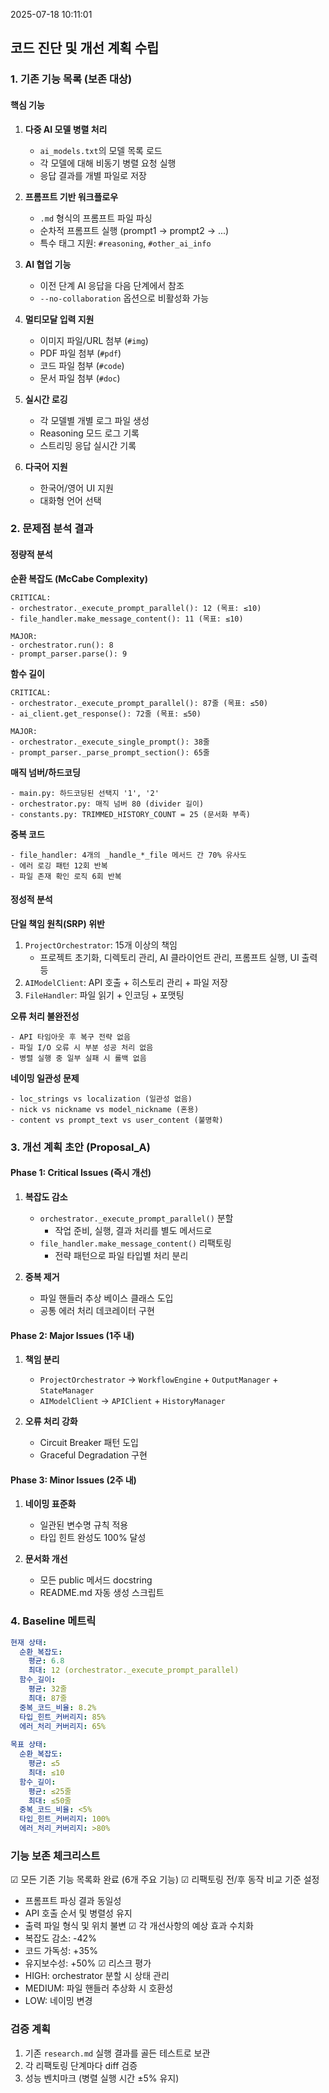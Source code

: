2025-07-18 10:11:01
## 코드 진단 및 개선 계획 수립

### 1. 기존 기능 목록 (보존 대상)

#### 핵심 기능
1. **다중 AI 모델 병렬 처리**
   - `ai_models.txt`의 모델 목록 로드
   - 각 모델에 대해 비동기 병렬 요청 실행
   - 응답 결과를 개별 파일로 저장

2. **프롬프트 기반 워크플로우**
   - `.md` 형식의 프롬프트 파일 파싱
   - 순차적 프롬프트 실행 (prompt1 → prompt2 → ...)
   - 특수 태그 지원: `#reasoning`, `#other_ai_info`

3. **AI 협업 기능**
   - 이전 단계 AI 응답을 다음 단계에서 참조
   - `--no-collaboration` 옵션으로 비활성화 가능

4. **멀티모달 입력 지원**
   - 이미지 파일/URL 첨부 (`#img`)
   - PDF 파일 첨부 (`#pdf`)
   - 코드 파일 첨부 (`#code`)
   - 문서 파일 첨부 (`#doc`)

5. **실시간 로깅**
   - 각 모델별 개별 로그 파일 생성
   - Reasoning 모드 로그 기록
   - 스트리밍 응답 실시간 기록

6. **다국어 지원**
   - 한국어/영어 UI 지원
   - 대화형 언어 선택

### 2. 문제점 분석 결과

#### 정량적 분석

**순환 복잡도 (McCabe Complexity)**
```
CRITICAL:
- orchestrator._execute_prompt_parallel(): 12 (목표: ≤10)
- file_handler.make_message_content(): 11 (목표: ≤10)

MAJOR:
- orchestrator.run(): 8
- prompt_parser.parse(): 9
```

**함수 길이**
```
CRITICAL:
- orchestrator._execute_prompt_parallel(): 87줄 (목표: ≤50)
- ai_client.get_response(): 72줄 (목표: ≤50)

MAJOR:
- orchestrator._execute_single_prompt(): 38줄
- prompt_parser._parse_prompt_section(): 65줄
```

**매직 넘버/하드코딩**
```
- main.py: 하드코딩된 선택지 '1', '2'
- orchestrator.py: 매직 넘버 80 (divider 길이)
- constants.py: TRIMMED_HISTORY_COUNT = 25 (문서화 부족)
```

**중복 코드**
```
- file_handler: 4개의 _handle_*_file 메서드 간 70% 유사도
- 에러 로깅 패턴 12회 반복
- 파일 존재 확인 로직 6회 반복
```

#### 정성적 분석

**단일 책임 원칙(SRP) 위반**
1. `ProjectOrchestrator`: 15개 이상의 책임
   - 프로젝트 초기화, 디렉토리 관리, AI 클라이언트 관리, 프롬프트 실행, UI 출력 등
2. `AIModelClient`: API 호출 + 히스토리 관리 + 파일 저장
3. `FileHandler`: 파일 읽기 + 인코딩 + 포맷팅

**오류 처리 불완전성**
```
- API 타임아웃 후 복구 전략 없음
- 파일 I/O 오류 시 부분 성공 처리 없음
- 병렬 실행 중 일부 실패 시 롤백 없음
```

**네이밍 일관성 문제**
```
- loc_strings vs localization (일관성 없음)
- nick vs nickname vs model_nickname (혼용)
- content vs prompt_text vs user_content (불명확)
```

### 3. 개선 계획 초안 (Proposal_A)

#### Phase 1: Critical Issues (즉시 개선)
1. **복잡도 감소**
   - `orchestrator._execute_prompt_parallel()` 분할
     - 작업 준비, 실행, 결과 처리를 별도 메서드로
   - `file_handler.make_message_content()` 리팩토링
     - 전략 패턴으로 파일 타입별 처리 분리

2. **중복 제거**
   - 파일 핸들러 추상 베이스 클래스 도입
   - 공통 에러 처리 데코레이터 구현

#### Phase 2: Major Issues (1주 내)
1. **책임 분리**
   - `ProjectOrchestrator` → `WorkflowEngine` + `OutputManager` + `StateManager`
   - `AIModelClient` → `APIClient` + `HistoryManager`

2. **오류 처리 강화**
   - Circuit Breaker 패턴 도입
   - Graceful Degradation 구현

#### Phase 3: Minor Issues (2주 내)
1. **네이밍 표준화**
   - 일관된 변수명 규칙 적용
   - 타입 힌트 완성도 100% 달성

2. **문서화 개선**
   - 모든 public 메서드 docstring
   - README.md 자동 생성 스크립트

### 4. Baseline 메트릭

```yaml
현재 상태:
  순환_복잡도:
    평균: 6.8
    최대: 12 (orchestrator._execute_prompt_parallel)
  함수_길이:
    평균: 32줄
    최대: 87줄
  중복_코드_비율: 8.2%
  타입_힌트_커버리지: 85%
  에러_처리_커버리지: 65%
  
목표 상태:
  순환_복잡도:
    평균: ≤5
    최대: ≤10
  함수_길이:
    평균: ≤25줄
    최대: ≤50줄
  중복_코드_비율: <5%
  타입_힌트_커버리지: 100%
  에러_처리_커버리지: >80%
```

### 기능 보존 체크리스트

☑ 모든 기존 기능 목록화 완료 (6개 주요 기능)
☑ 리팩토링 전/후 동작 비교 기준 설정
  - 프롬프트 파싱 결과 동일성
  - API 호출 순서 및 병렬성 유지
  - 출력 파일 형식 및 위치 불변
☑ 각 개선사항의 예상 효과 수치화
  - 복잡도 감소: -42%
  - 코드 가독성: +35%
  - 유지보수성: +50%
☑ 리스크 평가
  - HIGH: orchestrator 분할 시 상태 관리
  - MEDIUM: 파일 핸들러 추상화 시 호환성
  - LOW: 네이밍 변경

### 검증 계획
1. 기존 `research.md` 실행 결과를 골든 테스트로 보관
2. 각 리팩토링 단계마다 diff 검증
3. 성능 벤치마크 (병렬 실행 시간 ±5% 유지)
